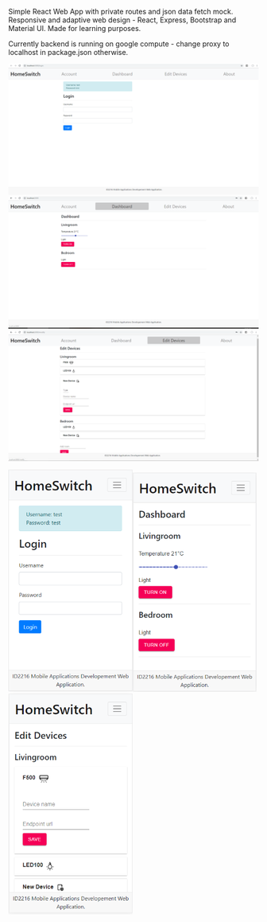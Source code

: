 Simple React Web App with private routes and json data fetch mock. Responsive and adaptive web design - React, Express, Bootstrap and Material UI. Made for learning purposes.

Currently backend is running on google compute - change proxy to localhost in package.json otherwise.

<img src="https://github.com/sonderangebot10/React-web-app-frontend/blob/master/screenshots/1-desk.png"/>
<img src="https://github.com/sonderangebot10/React-web-app-frontend/blob/master/screenshots/2-desk.png"/>
<img src="https://github.com/sonderangebot10/React-web-app-frontend/blob/master/screenshots/3-desk.png"/>

<img src="https://github.com/sonderangebot10/React-web-app-frontend/blob/master/screenshots/1-mob.png" alt="Your image title" width="250"/><img src="https://github.com/sonderangebot10/React-web-app-frontend/blob/master/screenshots/2-mob.png" alt="Your image title" width="250"/><img src="https://github.com/sonderangebot10/React-web-app-frontend/blob/master/screenshots/3-mob.png" alt="Your image title" width="250"/>
